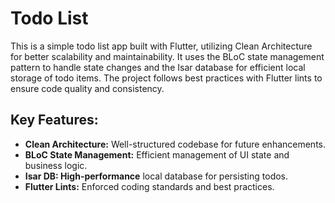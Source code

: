 # Todo List

This is a simple todo list app built with Flutter, utilizing Clean Architecture for better scalability and maintainability. It uses the BLoC state management pattern to handle state changes and the Isar database for efficient local storage of todo items. The project follows best practices with Flutter lints to ensure code quality and consistency.


## Key Features:

- **Clean Architecture:** Well-structured codebase for future enhancements.
- **BLoC State Management:** Efficient management of UI state and business logic.
- **Isar DB: High-performance** local database for persisting todos.
- **Flutter Lints:** Enforced coding standards and best practices.

